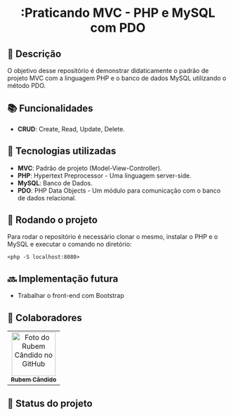 <h1 align="center">:Praticando MVC - PHP e MySQL com PDO</h1>

## :memo: Descrição
O objetivo desse repositório é demonstrar didaticamente o padrão de projeto MVC com a linguagem PHP e o banco de dados MySQL utilizando o método PDO. 

## :books: Funcionalidades
* <b>CRUD</b>: Create, Read, Update, Delete.

## :wrench: Tecnologias utilizadas
* <b>MVC</b>: Padrão de projeto (Model-View-Controller).
* <b>PHP</b>: Hypertext Preprocessor - Uma linguagem server-side.
* <b>MySQL</b>: Banco de Dados.
* <b>PDO</b>: PHP Data Objects - Um módulo para comunicação com o banco de dados relacional.

## :rocket: Rodando o projeto
Para rodar o repositório é necessário clonar o mesmo, instalar o PHP e o MySQL e executar o comando no diretório:
```
<php -S localhost:8080>
```

## :soon: Implementação futura
* Trabalhar o front-end com Bootstrap

## :handshake: Colaboradores
<table>
  <tr>
    <td align="center">
      <a href="https://github.com/endroni">
        <img src="https://avatars.githubusercontent.com/u/18620234?s=96&v=4" width="100px;" alt="Foto do Rubem Cândido no GitHub"/><br>
        <sub>
          <b>Rubem Cândido</b>
        </sub>
      </a>
    </td>
  </tr>
</table>

## :dart: Status do projeto

